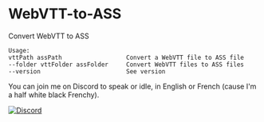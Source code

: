 # WebVTT-to-ASS
Convert WebVTT to ASS

```
Usage:
vttPath assPath                  Convert a WebVTT file to ASS file
--folder vttFolder assFolder     Convert WebVTT files to ASS files
--version                        See version
```

You can join me on Discord to speak or idle, in English or French (cause I'm a half white black Frenchy).

[![Discord](https://github.com/user-attachments/assets/99ec6536-7624-41c1-afd1-7993fc4a1e25)](https://discord.gg/ef8xvA9wsF)
